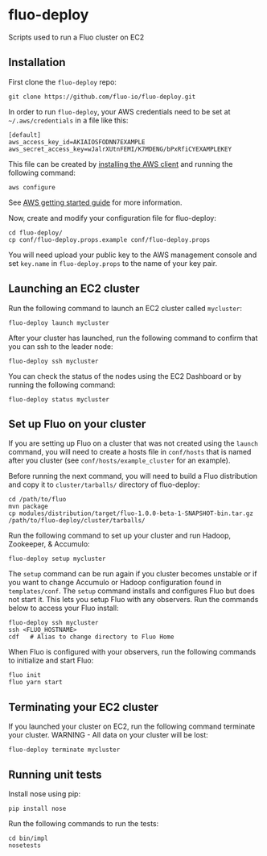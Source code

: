 fluo-deploy
========

Scripts used to run a Fluo cluster on EC2

Installation
------------

First clone the `fluo-deploy` repo:
```
git clone https://github.com/fluo-io/fluo-deploy.git
```

In order to run `fluo-deploy`, your AWS credentials need to be set at `~/.aws/credentials` in a file like this:
```
[default]
aws_access_key_id=AKIAIOSFODNN7EXAMPLE
aws_secret_access_key=wJalrXUtnFEMI/K7MDENG/bPxRfiCYEXAMPLEKEY
```

This file can be created by [installing the AWS client][1] and running the following command:
```
aws configure
```
See [AWS getting started guide][2] for more information.

Now, create and modify your configuration file for fluo-deploy:
```
cd fluo-deploy/
cp conf/fluo-deploy.props.example conf/fluo-deploy.props
```

You will need upload your public key to the AWS management console and set `key.name` in `fluo-deploy.props`
to the name of your key pair.

Launching an EC2 cluster
------------------------

Run the following command to launch an EC2 cluster called `mycluster`:
```
fluo-deploy launch mycluster
```

After your cluster has launched, run the following command to confirm that you can ssh to the leader node:
```
fluo-deploy ssh mycluster
```

You can check the status of the nodes using the EC2 Dashboard or by running the following command:
```
fluo-deploy status mycluster
```

Set up Fluo on your cluster
---------------------------

If you are setting up Fluo on a cluster that was not created using the `launch` command, you will need to 
create a hosts file in `conf/hosts` that is named after you cluster (see `conf/hosts/example_cluster` for an example).

Before running the next command, you will need to build a Fluo distribution and copy it to `cluster/tarballs/` directory of
fluo-deploy:
```
cd /path/to/fluo
mvn package
cp modules/distribution/target/fluo-1.0.0-beta-1-SNAPSHOT-bin.tar.gz /path/to/fluo-deploy/cluster/tarballs/
```

Run the following command to set up your cluster and run Hadoop, Zookeeper, & Accumulo:
```
fluo-deploy setup mycluster
```

The `setup` command can be run again if you cluster becomes unstable or if you want to change Accumulo or Hadoop 
configuration found in `templates/conf`.  The `setup` command installs and configures Fluo but does not start it.
This lets you setup Fluo with any observers.  Run the commands below to access your Fluo install:
```
fluo-deploy ssh mycluster
ssh <FLUO_HOSTNAME>
cdf   # Alias to change directory to Fluo Home
```

When Fluo is configured with your observers, run the following commands to initialize and start Fluo:
```
fluo init
fluo yarn start
```

Terminating your EC2 cluster
----------------------------

If you launched your cluster on EC2, run the following command terminate your cluster.  WARNING - All data on
your cluster will be lost:
```
fluo-deploy terminate mycluster
```

Running unit tests
------------------

Install nose using pip:
```
pip install nose
```

Run the following commands to run the tests:
```
cd bin/impl
nosetests
```

[1]: http://docs.aws.amazon.com/cli/latest/userguide/installing.html
[2]: http://docs.aws.amazon.com/cli/latest/userguide/cli-chap-getting-started.html
